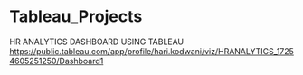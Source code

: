 # Tableau_Projects
HR ANALYTICS DASHBOARD USING TABLEAU
https://public.tableau.com/app/profile/hari.kodwani/viz/HRANALYTICS_17254605251250/Dashboard1

